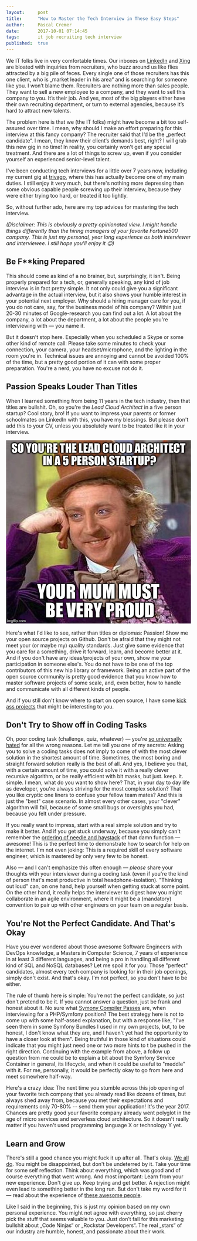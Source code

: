 ```yaml
---
layout:     post
title:      "How to Master the Tech Interview in These Easy Steps"
author:     Pascal Cremer
date:       2017-10-01 07:14:45
tags:       it job recruiting tech interview
published:  true
---
```

We IT folks live in very comfortable times. Our inboxes on [LinkedIn](linkedin.com) and [Xing](xing.com) are bloated with inquiries from recruiters, who buzz around us like flies attracted by a big pile of feces. Every single one of those recruiters has this one client, who is „market leader in his area“ and is searching for someone like you. I won’t blame them. Recruiters are nothing more than sales people. They want to sell a new employee to a company, and they want to sell this company to you. It’s their job. And yes, most of the big players either have their own recruiting department, or turn to external agencies, because it’s hard to attract new talents.

The problem here is that we (the IT folks) might have become a bit too self-assured over time. I mean, why should I make an effort preparing for this interview at this fancy company? The recruiter said that I‘d be the „perfect candidate“. I mean, they know their client‘s demands best, right? I will grab this new gig in no time! In reality, you certainly won't get any special treatment. And there are a lot of things to screw up, even if you consider yourself an experienced senior-level talent.

I've been conducting tech interviews for a little over 7 years now, including my current gig at [trivago](http://trivago.com), where this has actually become one of my main duties. I still enjoy it very much, but there's nothing more depressing than some obvious capable people screwing up their interview, because they were either trying too hard, or treated it too lightly.

So, without further ado, here are my top advices for mastering the tech interview.

_(Disclaimer: This is obviously a pretty opinionated view. I might handle things differently than the hiring managers of your favorite Fortune500 company. This is just my personal, year long experience as both interviewer and interviewee. I still hope you'll enjoy it 😉)_

## Be F**king Prepared

This should come as kind of a no brainer, but, surprisingly, it isn't. Being properly prepared for a tech, or, generally speaking, any kind of job interview is in fact pretty simple. It not only could give you a significant advantage in the actual interview, but it also shows your humble interest in your potential next employer. Why should a hiring manager care for you, if you do not care, say, for the business model of his company? Within just 20-30 minutes of Google-research you can find out a lot. A lot about the company, a lot about the department, a lot about the people you're interviewing with — you name it.

But it doesn't stop here. Especially when you scheduled a Skype or some other kind of remote call: Please take some minutes to check your connection, your camera, your headset/microphone, and the lighting in the room you're in. Technical issues are annoying and cannot be avoided 100% of the time, but a pretty good portion of it can with some proper preparation. You're a nerd, you have no excuse not do it.

## Passion Speaks Louder Than Titles

When I learned something from being 11 years in the tech industry, then that titles are bullshit. Oh, so you're the _Lead Cloud Architect_ in a five person startup? Cool story, bro! If you want to impress your parents or former schoolmates on LinkedIn with this, you have my blessings. But please don't add this to your CV, unless you absolutely want to be treated like it in your interview.

![](https://raw.githubusercontent.com/b00giZm/b00gizm.github.io/master/uploads/lead-cloud-architect.jpg)

Here's what I'd like to see, rather than titles or diplomas: Passion! Show me your open source projects on Github. Don't be afraid that they might not meet your (or maybe my) quality standards. Just give some evidence that you care for a something, drive it forward, learn, and become better at it. And if you don't have any ideas/projects of your own, show me your participation in someone else's. You do not have to be one of the top contributors of this new hip library or framework. Being an active part of the open source community is pretty good evidence that you know how to master software projects of some scale, and, even better, how to handle and communicate with all different kinds of people.

And if you still don't know where to start on open source, I have some [kick ass projects](https://github.com/trivago) that might be interesting to you.

## Don't Try to Show off in Coding Tasks

Oh, poor coding task (challenge, quiz, whatever) — you're [so universally hated](https://medium.freecodecamp.org/welcome-to-the-software-interview-ee673bc5ef6) for all the wrong reasons. Let me tell you one of my secrets: Asking you to solve a coding tasks does not imply to come of with the most clever solution in the shortest amount of time. Sometimes, the most boring and straight forward solution really is the best of all. And yes, I believe you that, with a certain amount of time, you could solve it with a really clever recursive algorithm, or be really efficient with bit masks, but just. keep. it. simple. I mean, what do you want to show here? That, in your day to day life as developer, you're always striving for the most complex solution? That you like cryptic one liners to confuse your fellow team mates? And this is just the "best" case scenario. In almost every other cases, your "clever" algorithm will fail, because of some small bugs or oversights you had, because you felt under pressure.

If you really want to impress, start with a real simple solution and try to make it better. And if you get stuck underway, because you simply can't remember the [ordering of needle and haystack](https://www.google.de/search?q=needle+haystack+php) of that damn function — awesome! This is the perfect time to demonstrate how to search for help on the internet. I'm not even joking: This is a required skill of every software engineer, which is mastered by only very few to be honest.

Also — and I can't emphasize this often enough — _please_ share your thoughts with your interviewer during a coding task (even if you're the kind of person that's most productive in total headphone-isolation). "Thinking out loud" can, on one hand, help yourself when getting stuck at some point. On the other hand, it really helps the interviewer to digest how you might collaborate in an agile environment, where it might be a (mandatory) convention to pair up with other engineers on your team on a regular basis.

## You're Not the Perfect Candidate. And That's Okay

Have you ever wondered about those awesome Software Engineers with DevOps knowledge, a Masters in Computer Science, 7 years of experience in at least 3 different languages, and being a pro in handling all different kind of SQL and NoSQL databases? Let me spoil it for you: Those "perfect" candidates, almost every tech company is looking for in their job openings, simply don't exist. And that's okay. I'm not perfect, so you don't have to be either.

The rule of thumb here is simple: You're not the perfect candidate, so just don't pretend to be it. If you cannot answer a question, just be frank and honest about it. No sure what [Symony Compiler Passes](http://richardmiller.co.uk/2012/02/15/symfony2-service-container-compiler-passes/) are, when interviewing for a PHP/Symfony position? The best strategy here is not to come up with some half-assed explanation, but with a response like, "I've seen them in some Symfony Bundles I used in my own projects, but, to be honest, I don't know what they are, and I haven't yet had the opportunity to have a closer look at them". Being truthful in those kind of situations could indicate that you might just need one or two more hints to t
be pushed in the right direction. Continuing with the example from above, a follow up question from me could be to explain a bit about the Symfony Service Container in general, its lifecycle, and when it could be useful to "meddle" with it. For me, personally, it would be perfectly okay to go from here and meet somewhere half-way.

Here's a crazy idea: The next time you stumble across this job opening of your favorite tech company that you already read like dozens of times, but always shed away from, because you met their expectations and requirements only 70-80% -- send them your application! It's the year 2017. Chances are pretty good your favorite company already went polyglot in the age of micro services and serverless cloud architecture. So it doesn't really matter if you haven't used programming language X or technology Y yet.

## Learn and Grow

There's still a good chance you might fuck it up after all. That's okay. [We all do](https://medium.com/@lifeattrivago/we-fucked-up-nothing-to-get-hung-up-about-ab45ae8be3c7). You might be disappointed, but don't be undeterred by it. Take your time for some self reflection. Think about everything, which was good and of course everything that went wrong. And most important: Learn from your new experience. Don't give up. Keep trying and get better. A rejection might even lead to something better in the long run. But don't take my word for it — read about the experience of [these awesome people](https://rejected.us).

Like I said in the beginning, this is just my opinion based on my own personal experience. You might not agree with everything, so just cherry pick the stuff that seems valuable to you. Just don’t fall for this marketing bullshit about „Code Ninjas“ or „Rockstar Developers“. The real „stars“ of our industry are humble, honest, and passionate about their work.
